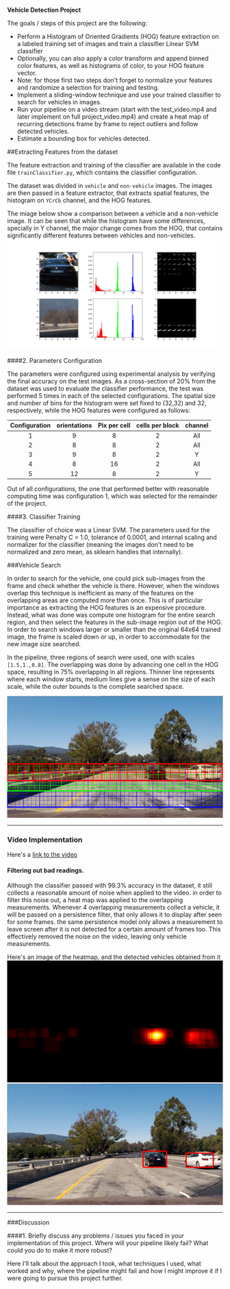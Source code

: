 
**Vehicle Detection Project**

The goals / steps of this project are the following:

* Perform a Histogram of Oriented Gradients (HOG) feature extraction on a labeled training set of images and train a classifier Linear SVM classifier
* Optionally, you can also apply a color transform and append binned color features, as well as histograms of color, to your HOG feature vector.
* Note: for those first two steps don't forget to normalize your features and randomize a selection for training and testing.
* Implement a sliding-window technique and use your trained classifier to search for vehicles in images.
* Run your pipeline on a video stream (start with the test_video.mp4 and later implement on full project_video.mp4) and create a heat map of recurring detections frame by frame to reject outliers and follow detected vehicles.
* Estimate a bounding box for vehicles detected.

[//]: # (Image References)
[image1]: ./output_images/hist_hog.png
[image2]: ./output_images/sliding_windows.png
[image3]: ./output_images/heatmap.png
[image4]: ./output_images/carsfound.png
[video1]: ./project_video.mp4


##Extracting Features from the dataset

The feature extraction and training of the classifier are available in the code file `trainClassifier.py`, which contains the classifier configuration.

The dataset was divided in  `vehicle` and `non-vehicle` images.  The images are then passed in a feature extractor, that extracts spatial features, the histogram on `YCrCb` channel, and the HOG features.

The miage below show a comparison between a vehicle and a non-vehicle image. It can be seen that while the histogram have some differences, specially in Y channel, the major change comes from the HOG, that contains significantly different features between vehicles and non-vehicles.
![alt text][image1]

####2. Parameters Configuration

The parameters were configured using experimental analysis by verifying the final accuracy on the test images. As a cross-section of 20% from the dataset was used to evaluate the classifier performance, the test was performed 5 times in each of the selected configurations. The spatial size and number of bins for the histogram were set fixed to (32,32) and 32, respectively, while the HOG features were configured as follows:

|Configuration | orientations| Pix per cell|cells per block| channel |
|:---:|:---:|:---:|:---:|:---:|
|1 |9|8|2|All|
|2 |8|8|2|All|
|3 |9|8|2|Y  |
|4 |8|16|2|All|
|5 |12|8|2|Y|

Out of all configurations, the one that performed better with reasonable computing time was configuration 1, which was selected for the remainder of the project.


####3. Classifier Training

The classifier of choice was a Linear SVM. The parameters used for the training were Penalty C = 1.0, tolerance of 0.0001, and internal scaling and normalizer for the classifier (meaning the images don't need to be normalized and zero mean, as sklearn handles that internally).

###Vehicle Search

In order to search for the vehicle, one could pick sub-images from the frame and check whether the vehicle is there. However, when the windows overlap this technique is inefficient as many of the features on the overlapping areas are computed more than once. This is of particular importance as extracting the HOG features is an expensive procedure.
Instead, what was done was compute one histogram for the entire search region, and then select the features in the sub-image region out of the HOG. In order to search windows larger or smaller than the original 64x64 trained image, the frame is scaled down or up, in order to accommodate for the new image size searched.

In the pipeline, three regions of search were used, one with scales `[1.5,1.,0.8]`. The overlapping was done by advancing one cell in the HOG space, resulting in 75% overlapping in all regions. Thinner line represents where each window starts, medium lines give a sense on the size of each scale, while the outer bounds is the complete searched space.


![alt text][image2]


---

### Video Implementation

Here's a [link to the video](./output.mov)


#### Filtering out bad readings.
  Although the classifier passed with 99.3% accuracy in the dataset, it still collects a reasonable amount of noise when applied to the video. in order to filter this noise out, a heat map was applied to the overlapping measurements. Whenever 4 overlapping measurements collect a vehicle, it will be passed on a persistence filter, that only allows it to display after seen for some frames. the same persistence model only allows a measurement to leave screen after it is not detected for a certain amount of frames too.
  This effectively removed the noise on the video, leaving only vehicle measurements.

Here's an image of the heatmap, and the detected vehicles obtained from it
![alt text][image3]
![alt text][image4]



---

###Discussion

####1. Briefly discuss any problems / issues you faced in your implementation of this project.  Where will your pipeline likely fail?  What could you do to make it more robust?

Here I'll talk about the approach I took, what techniques I used, what worked and why, where the pipeline might fail and how I might improve it if I were going to pursue this project further.  
